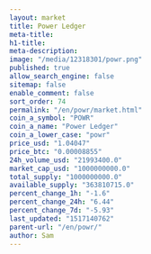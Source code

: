 ```yaml
---
layout: market
title: Power Ledger
meta-title: 
h1-title: 
meta-description: 
image: "/media/12318301/powr.png"
published: true
allow_search_engine: false
sitemap: false
enable_comment: false
sort_order: 74
permalink: "/en/powr/market.html"
coin_a_symbol: "POWR"
coin_a_name: "Power Ledger"
coin_a_lower_case: "powr"
price_usd: "1.04047"
price_btc: "0.00008855"
24h_volume_usd: "21993400.0"
market_cap_usd: "1000000000.0"
total_supply: "1000000000.0"
available_supply: "363810715.0"
percent_change_1h: "-1.6"
percent_change_24h: "6.44"
percent_change_7d: "-5.93"
last_updated: "1517140762"
parent-url: "/en/powr/"
author: Sam
---
```


